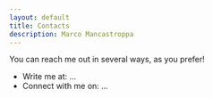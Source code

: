 ```yaml
---
layout: default
title: Contacts
description: Marco Mancastroppa
---
```


You can reach me out in several ways, as you prefer!

* Write me at: ...
* Connect with me on: ...
